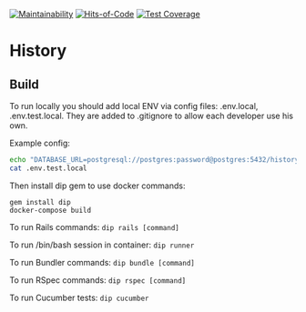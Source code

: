 [![Maintainability](https://codeclimate.com/github/HeavyTechRuby/history.png)](https://codeclimate.com/github/HeavyTechRuby/history)
[![Hits-of-Code](https://hitsofcode.com/github/HeavyTechRuby/history?branch=main)](https://hitsofcode.com/github/HeavyTechRuby/history/view?branch=main)
[![Test Coverage](https://api.codeclimate.com/v1/badges/a3a5daaab0db5b759cc3/test_coverage)](https://codeclimate.com/github/HeavyTechRuby/history/test_coverage)

# History

## Build

To run locally you should add local ENV via config files: .env.local, .env.test.local. They are added to .gitignore to allow each developer use his own. 

Example config:

```bash
echo "DATABASE_URL=postgresql://postgres:password@postgres:5432/history_test" >> .env.test.local
cat .env.test.local
```
Then install dip gem to use docker commands:

```
gem install dip
docker-compose build
```

To run Rails commands:
`dip rails [command]`

To run /bin/bash session in container:
`dip runner`

To run Bundler commands:
`dip bundle [command]`

To run RSpec commands:
`dip rspec [command]`

To run Cucumber tests:
`dip cucumber`
